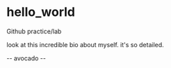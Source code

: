 # hello_world
Github practice/lab

look at this incredible bio about myself. it's so detailed.

-- avocado --

